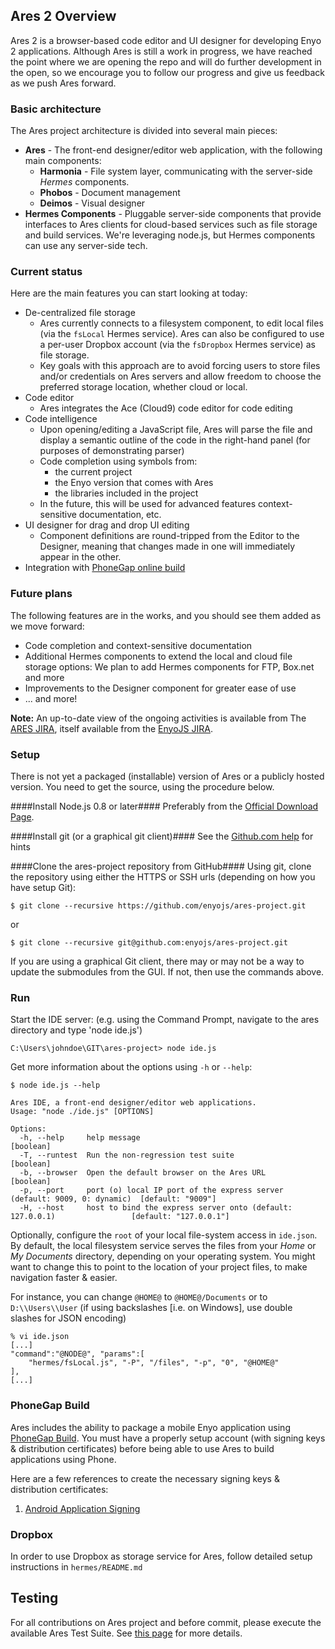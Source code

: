 ## Ares 2 Overview

Ares 2 is a browser-based code editor and UI designer for developing Enyo 2 applications.  Although Ares is still a work in progress, we have reached the point where we are opening the repo and will do further development in the open, so we encourage you to follow our progress and give us feedback as we push Ares forward.

### Basic architecture

The Ares project architecture is divided into several main pieces:

* **Ares** - The front-end designer/editor web application, with the following main components:
	* **Harmonia** - File system layer, communicating with the server-side _Hermes_ components.
	* **Phobos** - Document management
	* **Deimos** - Visual designer
* **Hermes Components** - Pluggable server-side components that provide interfaces to Ares clients for cloud-based services such as file storage and build services.  We're leveraging node.js, but Hermes components can use any server-side tech.

### Current status

Here are the main features you can start looking at today:

* De-centralized file storage
	* Ares currently connects to a filesystem component, to edit local files (via the `fsLocal` Hermes service).  Ares can also be configured to use a per-user Dropbox account (via the `fsDropbox` Hermes service) as file storage.
	* Key goals with this approach are to avoid forcing users to store files and/or credentials on Ares servers and allow freedom to choose the preferred storage location, whether cloud or local.
* Code editor
	* Ares integrates the Ace (Cloud9) code editor for code editing
* Code intelligence
	* Upon opening/editing a JavaScript file, Ares will parse the file and display a semantic outline of the code in the right-hand panel (for purposes of demonstrating parser)
	* Code completion using symbols from:
	  * the current project
	  * the Enyo version that comes with Ares
	  * the libraries included in the project
	* In the future, this will be used for advanced features context-sensitive documentation, etc.
* UI designer for drag and drop UI editing
	* Component definitions are round-tripped from the Editor to the Designer, meaning that changes made in one will immediately appear in the other.
* Integration with [PhoneGap online build](http://build.phonegap.com)
	
### Future plans

The following features are in the works, and you should see them added as we move forward:

* Code completion and context-sensitive documentation
* Additional Hermes components to extend the local and cloud file storage options: We plan to add Hermes components for FTP, Box.net and more
* Improvements to the Designer component for greater ease of use
* ... and more!

**Note:**  An up-to-date view of the ongoing activities is available from The [ARES JIRA](https://enyojs.atlassian.net/browse/ENYO/component/10302), itself available from the [EnyoJS JIRA](https://enyojs.atlassian.net/browse/ENYO).

### Setup

There is not yet a packaged (installable) version of Ares or a publicly hosted version.  You need to get the source, using the procedure below.

####Install Node.js 0.8 or later####
Preferably from the [Official Download Page](http://nodejs.org/#download).

####Install git (or a graphical git client)####
See the [Github.com help](https://help.github.com/articles/set-up-git) for hints

####Clone the ares-project repository from GitHub####
Using git, clone the repository using either the HTTPS or SSH urls (depending on how you have setup Git):

	$ git clone --recursive https://github.com/enyojs/ares-project.git

or

	$ git clone --recursive git@github.com:enyojs/ares-project.git

If you are using a graphical Git client, there may or may not be a way to update the submodules from the GUI. If not, then use the commands above.

### Run

Start the IDE server: (e.g. using the Command Prompt, navigate to the ares directory and type 'node ide.js')

	C:\Users\johndoe\GIT\ares-project> node ide.js

Get more information about the options using `-h` or `--help`:

	$ node ide.js --help

	Ares IDE, a front-end designer/editor web applications.
	Usage: "node ./ide.js" [OPTIONS]

	Options:
	  -h, --help     help message                                                              [boolean]
	  -T, --runtest  Run the non-regression test suite                                         [boolean]
	  -b, --browser  Open the default browser on the Ares URL                                  [boolean]
	  -p, --port     port (o) local IP port of the express server (default: 9009, 0: dynamic)  [default: "9009"]
	  -H, --host     host to bind the express server onto (default: 127.0.0.1)                 [default: "127.0.0.1"]

Optionally, configure the `root` of your local file-system access in `ide.json`. By default, the local filesystem service serves the files from your _Home_ or _My Documents_ directory, depending on your operating system. You might want to change this to point to the location of your project files, to make navigation faster & easier. 

For instance, you can change `@HOME@` to `@HOME@/Documents` or to `D:\\Users\\User` (if using backslashes [i.e. on Windows], use double slashes for JSON encoding)

	% vi ide.json
	[...]
	"command":"@NODE@", "params":[
		"hermes/fsLocal.js", "-P", "/files", "-p", "0", "@HOME@"
	],
	[...]

### PhoneGap Build

Ares includes the ability to package a mobile Enyo application using [PhoneGap Build](https://build.phonegap.com/).  You must have a properly setup account (with signing keys & distribution certificates) before being able to use Ares to build applications using Phone.

Here are a few references to create the necessary signing keys & distribution certificates:

1. [Android Application Signing](http://developer.android.com/tools/publishing/app-signing.html)

### Dropbox

In order to use Dropbox as storage service for Ares, follow detailed setup instructions in `hermes/README.md`


## Testing

For all contributions on Ares project and before commit, please execute the available Ares Test Suite. See [this page](test/README.md) for more details.

